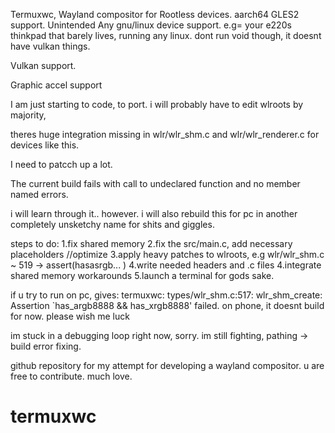 Termuxwc, Wayland compositor for Rootless devices.
aarch64 GLES2 support. 
Unintended Any gnu/linux device support. e.g= your e220s thinkpad that barely lives, running any linux. dont run void though, it doesnt have vulkan things.


Vulkan support.


Graphic accel support



I am just starting to code, to port. i will probably have to edit wlroots by majority,


theres huge integration missing in wlr/wlr_shm.c and wlr/wlr_renderer.c for devices like this.

I need to patcch up a lot.

The current build fails with call to undeclared function and no member named errors. 

i will learn through it.. however. i will also rebuild this for pc in another completely unsketchy name for shits and giggles.


steps to do:
  1.fix shared memory
  2.fix the src/main.c, add necessary placeholders //optimize
  3.apply heavy patches to wlroots, e.g wlr/wlr_shm.c ~ 519 -> assert(hasasrgb... )
  4.write needed headers and .c files
  4.integrate shared memory workarounds
  5.launch a terminal for gods sake.

if u try to run on pc, gives: termuxwc: types/wlr_shm.c:517: wlr_shm_create: Assertion `has_argb8888 && has_xrgb8888' failed.
on phone, it doesnt build for now. please wish me luck








im stuck in a debugging loop right now, sorry. im still fighting, pathing -> build error fixing. 











github repository for my attempt for developing a wayland compositor. u are free to contribute. much love.
# termuxwc

